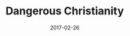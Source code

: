 ---
title: "Dangerous Christianity"
speaker: "Barry Gin"
date: "2017-02-26"
sermonUrl: "//35.190.93.184/sermons/20170226_sunday_barry_gin_dangerous_christianity.mp3"
---